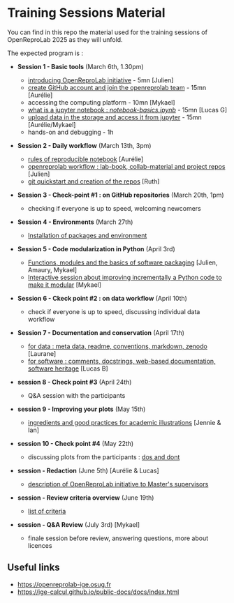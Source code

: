 # Training Sessions Material


You can find in this repo the material used for the training sessions of OpenReproLab 2025 as they will unfold.

The expected program is :

- **Session 1 - Basic tools** (March 6th, 1.30pm)
  - [introducing OpenReproLab initiative](introducing-openreprolab.md) - 5mn [Julien]
  - [create GitHub account and join the openreprolab team](github-basics.md) - 15mn [Aurélie]
  - accessing the computing platform - 10mn [Mykael]
  - [what is a jupyter notebook : *notebook-basics.ipynb*](notebook-basics.ipynb) - 15mn [Lucas G]
  - [upload data in the storage and access it from jupyter](upload_data_cloud.md) - 15mn [Aurélie/Mykael]
  - hands-on and debugging - 1h 

- **Session 2 - Daily workflow** (March 13th, 3pm)
  - [rules of reproducible notebook](reproducible-notebooks.md) [Aurélie]
  - [openreprolab workflow : lab-book, collab-material and project repos](openreprolab-workflow.md) [Julien]
  - [git quickstart and creation of the repos](git-tuto.md)  [Ruth]
 

- **Session 3 - Check-point #1 : on GitHub repositories** (March 20th, 1pm)
  - checking if everyone is up to speed, welcoming newcomers
 
- **Session 4 - Environments** (March 27th)
  - [Installation of packages and environment](python-environments-basics.md)
 
- **Session 5 - Code modularization in Python** (April 3rd)
  - [Functions, modules and the basics of software packaging](modular-python-basics.md) [Julien, Amaury, Mykael]
  - [Interactive session about improving incrementally a Python code to make it modular](modular-python-demo.md) [Mykael]

- **Session 6 - Ckeck point #2 : on data workflow** (April 10th)
  - check if everyone is up to speed, discussing individual data workflow  

- **Session 7 - Documentation and conservation** (April 17th)
  - [for data : meta data, readme, conventions, markdown, zenodo](documentation_and_conservation_data.ipynb) [Laurane]
  - [for software : comments, docstrings, web-based documentation, software heritage](documentation-and-conservation_software.md) [Lucas B]

- **session 8 - Check point #3** (April 24th)
  - Q&A session with the participants
 
- **session 9 - Improving your plots** (May 15th)
  - [ingredients and good practices for academic illustrations](improving-plots.md) [Jennie & Ian]  

- **session 10 - Check point #4** (May 22th)
  - discussing plots from the participants : [ dos and dont ](https://mensuel.framapad.org/p/22fi1kyftw-aen0)
 
- **session - Redaction** (June 5th) [Aurélie & Lucas]
  - [description of OpenReproLab initiative to Master's supervisors](ORL_text.txt)
 
- **session - Review criteria overview** (June 19th)
  - [list of criteria](https://github.com/IGE-OpenReproLab2025/template_ige-m2-internship-2025_acronym-project/issues/2)   
 
- **session - Q&A Review** (July 3rd) [Mykael]
  - finale session before review, answering questions, more about licences   
    

## Useful links
- https://openreprolab-ige.osug.fr
- https://ige-calcul.github.io/public-docs/docs/index.html
